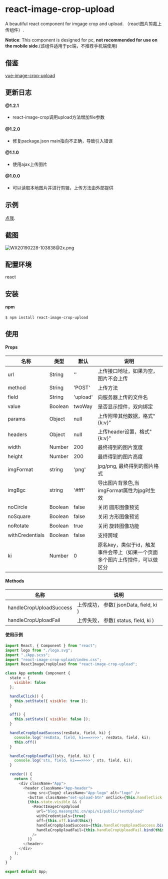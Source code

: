 # react-image-crop-upload

A beautiful react component for imgage crop and upload. （react图片剪裁上传组件）.

**Notice**: This component is designed for pc, **not recommended for use on the mobile side**.(该组件适用于pc端，不推荐手机端使用)

## 借鉴
[vue-image-crop-upload](https://github.com/dai-siki/vue-image-crop-upload)

## 更新日志

#### @1.2.1
- react-image-crop调用upload方法增加file参数

#### @1.2.0
- 修复package.json main指向不正确，导致引入错误

#### @1.1.0
- 使用ajax上传图片

#### @1.0.0
- 可以读取本地图片并进行剪辑，上传方法由外部提供

## 示例
[点我](http://masongzhi.github.io/react-image-crop-upload).

## 截图
![WX20190228-103838@2x.png](https://user-gold-cdn.xitu.io/2019/2/28/16933ae6d78d03c3?w=1240&h=777&f=png&s=195290)

## 配置环境
react


## 安装
#### npm
```shell
$ npm install react-image-crop-upload
```


## 使用
#### Props
| 名称              | 类型               | 默认             | 说明                                         |
| ----------------| ---------------- | ---------------| ------------------------------------------|
| url             | String            |  ''                | 上传接口地址，如果为空，图片不会上传    |
| method				| String		| 'POST'               | 上传方法 |
| field       | String   | 'upload'     | 向服务器上传的文件名    |
| value             | Boolean            | twoWay            | 是否显示控件，双向绑定    |
| params             | Object            |  null                | 上传附带其他数据，格式"{k:v}"    |
| headers             | Object            |  null                | 上传header设置，格式"{k:v}"    |
| width             | Number            |   200                | 最终得到的图片宽度     |
| height             | Number            |  200                 | 最终得到的图片高度   |
| imgFormat             | string            | 'png'                  | jpg/png, 最终得到的图片格式    |
| imgBgc             | string            | '#fff'                  | 导出图片背景色,当imgFormat属性为jpg时生效   |
| noCircle            | Boolean              | false             | 关闭 圆形图像预览 |
| noSquare            | Boolean              | false             | 关闭 方形图像预览 |
| noRotate            | Boolean              | true             | 关闭 旋转图像功能 |
| withCredentials          | Boolean             | false         | 支持跨域 |
| ki          | Number             | 0         | 原名key，类似于id，触发事件会带上（如果一个页面多个图片上传控件，可以做区分 |

#### Methods
| 名称              | 说明                                         |
| ----------------| ------------------------------------------|
| handleCropUploadSuccess | 上传成功， 参数( jsonData, field, ki )    |
| handleCropUploadFail    | 上传失败， 参数( status, field, ki )    |

#### 使用示例
```js
import React, { Component } from "react";
import logo from "./logo.svg";
import "./App.scss";
import "react-image-crop-upload/index.css";
import ReactImageCropUpload from "react-image-crop-upload";

class App extends Component {
  state = {
    visible: false
  };

  handleClick() {
    this.setState({ visible: true });
  }

  off() {
    this.setState({ visible: false });
  }

  handleCropUploadSuccess(resData, field, ki) {
    console.log('resData, field, ki===>>>>', resData, field, ki);
    this.off()
  }

  handleCropUploadFail(sts, field, ki) {
    console.log('sts, field, ki===>>>>', sts, field, ki);
  }

  render() {
    return (
      <div className="App">
        <header className="App-header">
          <img src={logo} className="App-logo" alt="logo" />
          <button className="set-upload-btn" onClick={this.handleClick.bind(this)}>设置上传</button>
          {this.state.visible && (
            <ReactImageCropUpload
              url="blog.masongzhi.cn/api/v1/public/testUpload"
              withCredentials={true}
              off={this.off.bind(this)}
              handleCropUploadSuccess={this.handleCropUploadSuccess.bind(this)}
              handleCropUploadFail={this.handleCropUploadFail.bind(this)}
            />
          )}
        </header>
      </div>
    );
  }
}

export default App;


```

